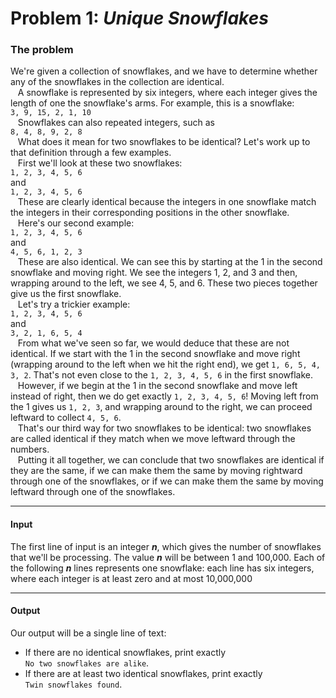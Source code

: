 # Problem 1: _Unique Snowflakes_

### The problem

We're given a collection of snowflakes, and we have to determine whether any of the snowflakes in the collection are
identical.  
&nbsp;&nbsp; A snowflake is represented by six integers, where each integer gives the length of one the snowflake's
arms. For example, this is a snowflake:  
`3, 9, 15, 2, 1, 10`  
&nbsp;&nbsp; Snowflakes can also repeated integers, such as  
`8, 4, 8, 9, 2, 8`  
&nbsp;&nbsp; What does it mean for two snowflakes to be identical? Let's work up to that definition through a few
examples.  
&nbsp;&nbsp; First we'll look at these two snowflakes:  
`1, 2, 3, 4, 5, 6`  
and  
`1, 2, 3, 4, 5, 6`  
&nbsp;&nbsp; These are clearly identical because the integers in one snowflake match the integers in their corresponding
positions in the other snowflake.  
&nbsp;&nbsp; Here's our second example:  
`1, 2, 3, 4, 5, 6`  
and  
`4, 5, 6, 1, 2, 3`  
&nbsp;&nbsp; These are also identical. We can see this by starting at the 1 in the second snowflake and moving right. We
see the integers 1, 2, and 3 and then, wrapping around to the left, we see 4, 5, and 6. These two pieces together give
us the first snowflake.  
&nbsp;&nbsp; Let's try a trickier example:  
`1, 2, 3, 4, 5, 6`  
and  
`3, 2, 1, 6, 5, 4`  
&nbsp;&nbsp; From what we've seen so far, we would deduce that these are not identical. If we start with the 1 in the
second snowflake and move right (wrapping around to the left when we hit the right end), we get `1, 6, 5, 4, 3, 2`.
That's not even close to the `1, 2, 3, 4, 5, 6` in the first snowflake.  
&nbsp;&nbsp; However, if we begin at the 1 in the second snowflake and move left instead of right, then we do get
exactly `1, 2, 3, 4, 5, 6`! Moving left from the 1 gives us `1, 2, 3`, and wrapping around to the right, we can proceed
leftward to collect `4, 5, 6`.  
&nbsp;&nbsp; That's our third way for two snowflakes to be identical: two snowflakes are called identical if they match
when we move leftward through the numbers.  
&nbsp;&nbsp; Putting it all together, we can conclude that two snowflakes are identical if they are the same, if we can
make them the same by moving rightward through one of the snowflakes, or if we can make them the same by moving leftward
through one of the snowflakes.

---
#### Input
The first line of input is an integer _**n**_, which gives the number of snowflakes that we'll be processing. The value
_**n**_ will be between 1 and 100,000. Each of the following _**n**_ lines represents one snowflake: each line has six
integers, where each integer is at least zero and at most 10,000,000

---
#### Output
Our output will be a single line of text:
- If there are no identical snowflakes, print exactly  
`No two snowflakes are alike`.
- If there are at least two identical snowflakes, print exactly  
`Twin snowflakes found`.
